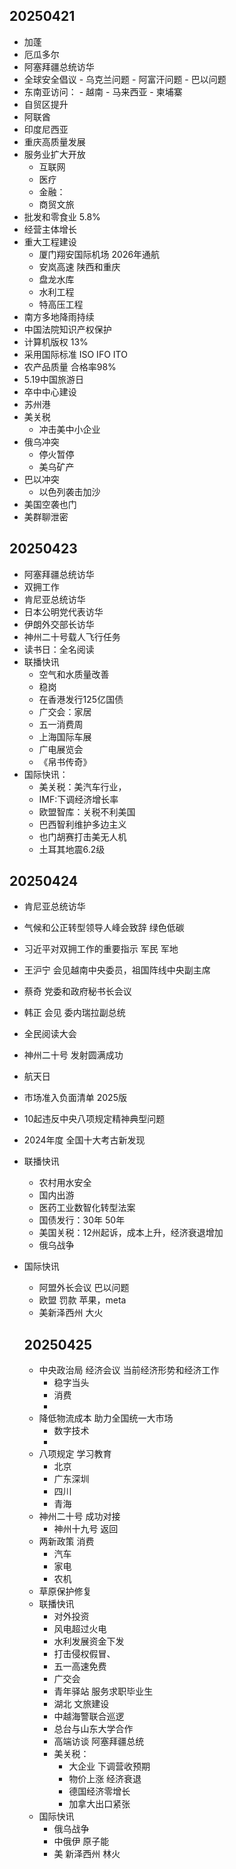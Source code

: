 ## 20250421
- 加蓬
- 厄瓜多尔
- 阿塞拜疆总统访华
- 全球安全倡议
      - 乌克兰问题
      - 阿富汗问题
      - 巴以问题
- 东南亚访问：
      - 越南
      - 马来西亚
      - 柬埔寨
- 自贸区提升
- 阿联酋
- 印度尼西亚
- 重庆高质量发展
- 服务业扩大开放
  - 互联网
  - 医疗
  - 金融：
  - 商贸文旅
- 批发和零食业 5.8%
- 经营主体增长
- 重大工程建设
  - 厦门翔安国际机场 2026年通航
  - 安岚高速 陕西和重庆
  - 盘龙水库
  - 水利工程
  - 特高压工程
- 南方多地降雨持续
- 中国法院知识产权保护
- 计算机版权 13%
- 采用国际标准 ISO IFO ITO
- 农产品质量 合格率98%
- 5.19中国旅游日
- 卒中中心建设
- 苏州港
- 美关税
  - 冲击美中小企业
- 俄乌冲突
  - 停火暂停
  - 美乌矿产
- 巴以冲突
  - 以色列袭击加沙
- 美国空袭也门
- 美群聊泄密

## 20250423
- 阿塞拜疆总统访华
- 双拥工作
- 肯尼亚总统访华
- 日本公明党代表访华
- 伊朗外交部长访华
- 神州二十号载人飞行任务
- 读书日：全名阅读
- 联播快讯
  - 空气和水质量改善
  - 稳岗
  - 在香港发行125亿国债
  - 广交会：家居
  - 五一消费周
  - 上海国际车展
  - 广电展览会
  - 《帛书传奇》
- 国际快讯：
  - 美关税：美汽车行业，
  - IMF:下调经济增长率
  - 欧盟智库：关税不利美国
  - 巴西智利维护多边主义
  - 也门胡赛打击美无人机
  - 土耳其地震6.2级
 
## 20250424
- 肯尼亚总统访华
- 气候和公正转型领导人峰会致辞 绿色低碳
- 习近平对双拥工作的重要指示 军民 军地
- 王沪宁 会见越南中央委员，祖国阵线中央副主席
- 蔡奇 党委和政府秘书长会议
- 韩正 会见 委内瑞拉副总统
- 全民阅读大会
- 神州二十号 发射圆满成功
- 航天日
- 市场准入负面清单 2025版
- 10起违反中央八项规定精神典型问题
- 2024年度 全国十大考古新发现
- 联播快讯
  - 农村用水安全
  - 国内出游
  - 医药工业数智化转型法案
  - 国债发行：30年 50年
  - 美国关税：12州起诉，成本上升，经济衰退增加
  - 俄乌战争
- 国际快讯
  - 阿盟外长会议 巴以问题
  - 欧盟 罚款 苹果，meta
  - 美新泽西州 大火
   
  ## 20250425
  - 中央政治局 经济会议 当前经济形势和经济工作
    - 稳字当头
    - 消费
    -  
  - 降低物流成本 助力全国统一大市场
    -  数字技术
    -  
  - 八项规定 学习教育
    - 北京
    - 广东深圳
    -  四川
    -  青海
  - 神州二十号 成功对接
    - 神州十九号 返回 
  - 两新政策 消费
    - 汽车
    - 家电
    - 农机 
  - 草原保护修复
  - 联播快讯
    - 对外投资
    - 风电超过火电
    - 水利发展资金下发
    - 打击侵权假冒、
    - 五一高速免费
    - 广交会
    - 青年驿站 服务求职毕业生
    - 湖北 文旅建设
    - 中越海警联合巡逻
    - 总台与山东大学合作
    - 高端访谈 阿塞拜疆总统
    - 美关税：
      - 大企业 下调营收预期
      - 物价上涨 经济衰退
      - 德国经济零增长
      - 加拿大出口紧张   
  - 国际快讯
    - 俄乌战争
    - 中俄伊 原子能
    - 美 新泽西州 林火
     
  

  
